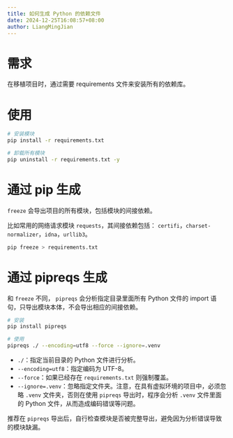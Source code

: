 ```yaml
---
title: 如何生成 Python 的依赖文件
date: 2024-12-25T16:08:57+08:00
author: LiangMingJian
---
```


# 需求

在移植项目时，通过需要 requirements 文件来安装所有的依赖库。

# 使用

```bash
# 安装模块
pip install -r requirements.txt

# 卸载所有模块
pip uninstall -r requirements.txt -y
```

# 通过 pip 生成

`freeze` 会导出项目的所有模块，包括模块的间接依赖。

比如常用的网络请求模块 `requests`，其间接依赖包括： `certifi`，`charset-normalizer`，`idna`，`urllib3`。

```bash
pip freeze > requirements.txt
```

# 通过 pipreqs 生成

和 `freeze` 不同， `pipreqs` 会分析指定目录里面所有 Python 文件的 import 语句，只导出模块本体，不会导出相应的间接依赖。

```bash
# 安装
pip install pipreqs

# 使用
pipreqs ./ --encoding=utf8 --force --ignore=.venv
```

- `./`：指定当前目录的 Python 文件进行分析。
- `--encoding=utf8`：指定编码为 UTF-8。
- `--force`：如果已经存在 `requirements.txt` 则强制覆盖。
- `--ignore=.venv`：忽略指定文件夹。注意，在具有虚拟环境的项目中，必须忽略 `.venv` 文件夹，否则在使用 `pipreqs` 导出时，程序会分析 `.venv` 文件里面的 Python 文件，从而造成编码错误等问题。

推荐在 `pipreqs` 导出后，自行检查模块是否被完整导出，避免因为分析错误导致的模块缺漏。

